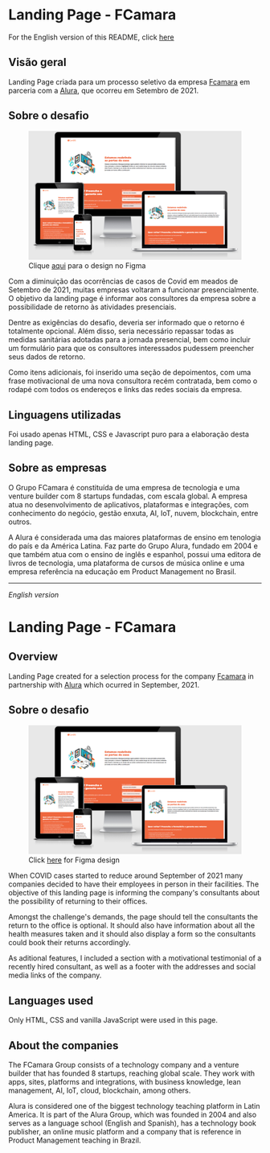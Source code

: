 # Landing Page - FCamara

For the English version of this README, click [here](#English)

## Visão geral

Landing Page criada para um processo seletivo da empresa [Fcamara](https://www.fcamara.com.br/) em parceria com a [Alura](https://www.alura.com.br/), que ocorreu em Setembro de 2021.

## Sobre o desafio

<figure>
  <img src="https://github.com/sucodelarangela/landing-page-fcamara/blob/master/Images/responsiveness.PNG" alt="Elephant at sunset">
  <figcaption>Clique <a href="https://www.figma.com/file/uEwfvpIAzIkfu4Hj4l6W9p/Landing-Page-FCamara?node-id=0%3A1">aqui</a> para o design no Figma</figcaption>
</figure>

Com a diminuição das ocorrências de casos de Covid em meados de Setembro de 2021, muitas empresas voltaram a funcionar presencialmente. O objetivo da landing page é informar aos consultores da empresa sobre a possibilidade de retorno às atividades presenciais.

Dentre as exigências do desafio, deveria ser informado que o retorno é totalmente opcional. Além disso, seria necessário repassar todas as medidas sanitárias adotadas para a jornada presencial, bem como incluir um formulário para que os consultores interessados pudessem preencher seus dados de retorno.

Como itens adicionais, foi inserido uma seção de depoimentos, com uma frase motivacional de uma nova consultora recém contratada, bem como o rodapé com todos os endereços e links das redes sociais da empresa.

## Linguagens utilizadas

Foi usado apenas HTML, CSS e Javascript puro para a elaboração desta landing page.

## Sobre as empresas

O Grupo FCamara é constituída de uma empresa de tecnologia e uma venture builder com 8 startups fundadas, com escala global. A empresa atua no desenvolvimento de aplicativos, plataformas e integrações, com conhecimento do negócio, gestão enxuta, AI, IoT, nuvem, blockchain, entre outros.

A Alura é considerada uma das maiores plataformas de ensino em tenologia do país e da América Latina. Faz parte do Grupo Alura, fundado em 2004 e que também atua com o ensino de inglês e espanhol, possui uma editora de livros de tecnologia, uma plataforma de cursos de música online e uma empresa referência na educação em Product Management no Brasil.

---

<div id="English" style="font-style: italic;">English version</div>

# Landing Page - FCamara

## Overview

Landing Page created for a selection process for the company [Fcamara](https://www.fcamara.com.br/) in partnership with [Alura](https://www.alura.com.br/) which ocurred in September, 2021.

## Sobre o desafio

<figure>
  <img src="https://github.com/sucodelarangela/landing-page-fcamara/blob/master/Images/responsiveness.PNG" alt="Elephant at sunset">
  <figcaption>Click <a href="https://www.figma.com/file/uEwfvpIAzIkfu4Hj4l6W9p/Landing-Page-FCamara?node-id=0%3A1">here</a> for Figma design</figcaption>
</figure>

When COVID cases started to reduce around September of 2021 many companies decided to have their employees in person in their facilities. The objective of this landing page is informing the company's consultants about the possibility of returning to their offices.

Amongst the challenge's demands, the page should tell the consultants the return to the office is optional. It should also have information about all the health measures taken and it should also display a form so the consultants could book their returns accordingly.

As aditional features, I included a section with a motivational testimonial of a recently hired consultant, as well as a footer with the addresses and social media links of the company.

## Languages used

Only HTML, CSS and vanilla JavaScript were used in this page.

## About the companies

The FCamara Group consists of a technology company and a venture builder that has founded 8 startups, reaching global scale. They work with apps, sites, platforms and integrations, with business knowledge, lean management, AI, IoT, cloud, blockchain, among others.

Alura is considered one of the biggest technology teaching platform in Latin America. It is part of the Alura Group, which was founded in 2004 and also serves as a language school (English and Spanish), has a technology book publisher, an online music platform and a company that is reference in Product Management teaching in Brazil.
